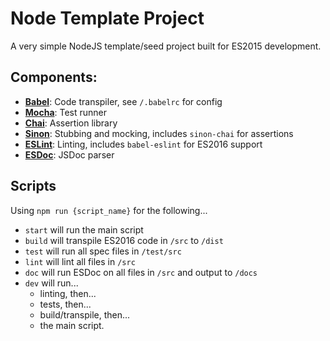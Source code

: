 # Node Template Project

A very simple NodeJS template/seed project built for ES2015 development.

## Components:

* **[Babel](http://babeljs.io/)**: Code transpiler, see `/.babelrc` for config
* **[Mocha](http://mochajs.org/)**: Test runner
* **[Chai](http://chaijs.com/)**: Assertion library
* **[Sinon](http://sinonjs.org/)**: Stubbing and mocking, includes `sinon-chai` for assertions
* **[ESLint](http://eslint.org/)**: Linting, includes `babel-eslint` for ES2016 support
* **[ESDoc](https://esdoc.org/)**: JSDoc parser

## Scripts

Using `npm run {script_name}` for the following...

* `start` will run the main script
* `build` will transpile ES2016 code in `/src` to `/dist`
* `test` will run all spec files in `/test/src`
* `lint` will lint all files in `/src`
* `doc` will run ESDoc on all files in `/src` and output to `/docs`
* `dev` will run...
  * linting, then...
  * tests, then...
  * build/transpile, then...
  * the main script.

